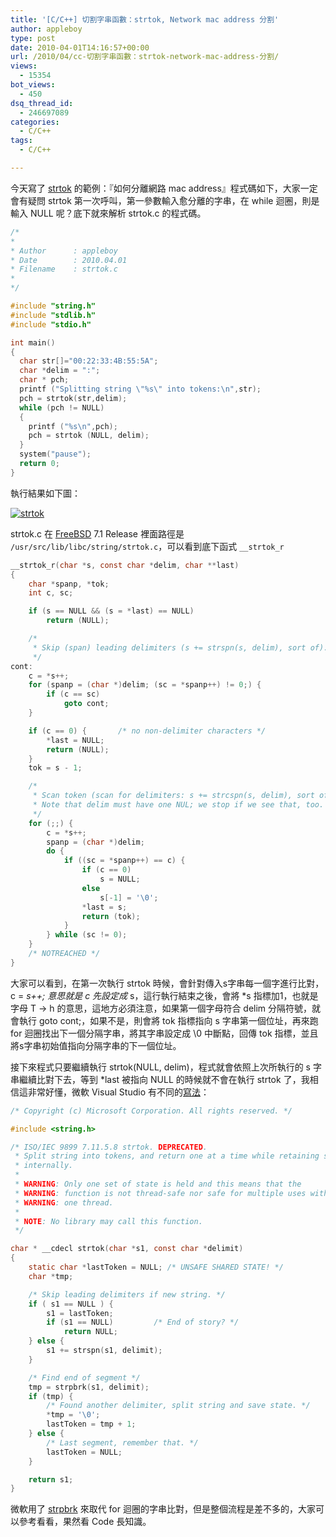 ```yaml
---
title: '[C/C++] 切割字串函數：strtok, Network mac address 分割'
author: appleboy
type: post
date: 2010-04-01T14:16:57+00:00
url: /2010/04/cc-切割字串函數：strtok-network-mac-address-分割/
views:
  - 15354
bot_views:
  - 450
dsq_thread_id:
  - 246697089
categories:
  - C/C++
tags:
  - C/C++

---
```

今天寫了 [strtok][1] 的範例：『如何分離網路 mac address』程式碼如下，大家一定會有疑問 strtok 第一次呼叫，第一參數輸入愈分離的字串，在 while 迴圈，則是輸入 NULL 呢？底下就來解析 strtok.c 的程式碼。

```c
/*
*
* Author      : appleboy
* Date        : 2010.04.01
* Filename    : strtok.c
*
*/

#include "string.h"
#include "stdlib.h"
#include "stdio.h"

int main()
{
  char str[]="00:22:33:4B:55:5A";
  char *delim = ":";
  char * pch;
  printf ("Splitting string \"%s\" into tokens:\n",str);
  pch = strtok(str,delim);
  while (pch != NULL)
  {
    printf ("%s\n",pch);
    pch = strtok (NULL, delim);
  }      
  system("pause");
  return 0;
}
```

執行結果如下圖：

[<img src="https://i0.wp.com/farm5.static.flickr.com/4033/4481772534_e066c7e3d2_o.png?resize=405%2C164&#038;ssl=1" alt="strtok" data-recalc-dims="1" />][2]

strtok.c 在 [FreeBSD][3] 7.1 Release 裡面路徑是 `/usr/src/lib/libc/string/strtok.c`，可以看到底下函式 `__strtok_r`

```c
__strtok_r(char *s, const char *delim, char **last)
{
    char *spanp, *tok;
    int c, sc;

    if (s == NULL && (s = *last) == NULL)
        return (NULL);

    /*
     * Skip (span) leading delimiters (s += strspn(s, delim), sort of).
     */
cont:
    c = *s++;
    for (spanp = (char *)delim; (sc = *spanp++) != 0;) {
        if (c == sc)
            goto cont;
    }

    if (c == 0) {       /* no non-delimiter characters */
        *last = NULL;
        return (NULL);
    }
    tok = s - 1;

    /*
     * Scan token (scan for delimiters: s += strcspn(s, delim), sort of).
     * Note that delim must have one NUL; we stop if we see that, too.
     */
    for (;;) {
        c = *s++;
        spanp = (char *)delim;
        do {
            if ((sc = *spanp++) == c) {
                if (c == 0)
                    s = NULL;
                else
                    s[-1] = '\0';
                *last = s;
                return (tok);
            }
        } while (sc != 0);
    }
    /* NOTREACHED */
}
```

大家可以看到，在第一次執行 strtok 時候，會針對傳入s字串每一個字進行比對，c = _s++; 意思就是 c 先設定成_ s，這行執行結束之後，會將 *s 指標加1，也就是字母 T -> h 的意思，這地方必須注意，如果第一個字母符合 delim 分隔符號，就會執行 goto cont;，如果不是，則會將 tok 指標指向 s 字串第一個位址，再來跑 for 迴圈找出下一個分隔字串，將其字串設定成 \0 中斷點，回傳 tok 指標，並且將s字串初始值指向分隔字串的下一個位址。

接下來程式只要繼續執行 strtok(NULL, delim)，程式就會依照上次所執行的 s 字串繼續比對下去，等到 *last 被指向 NULL 的時候就不會在執行 strtok 了，我相信這非常好懂，微軟 Visual Studio 有不同的[寫法][4]：

```c
/* Copyright (c) Microsoft Corporation. All rights reserved. */

#include <string.h>

/* ISO/IEC 9899 7.11.5.8 strtok. DEPRECATED.
 * Split string into tokens, and return one at a time while retaining state
 * internally.
 *
 * WARNING: Only one set of state is held and this means that the
 * WARNING: function is not thread-safe nor safe for multiple uses within
 * WARNING: one thread.
 *
 * NOTE: No library may call this function.
 */

char * __cdecl strtok(char *s1, const char *delimit)
{
    static char *lastToken = NULL; /* UNSAFE SHARED STATE! */
    char *tmp;

    /* Skip leading delimiters if new string. */
    if ( s1 == NULL ) {
        s1 = lastToken;
        if (s1 == NULL)         /* End of story? */
            return NULL;
    } else {
        s1 += strspn(s1, delimit);
    }

    /* Find end of segment */
    tmp = strpbrk(s1, delimit);
    if (tmp) {
        /* Found another delimiter, split string and save state. */
        *tmp = '\0';
        lastToken = tmp + 1;
    } else {
        /* Last segment, remember that. */
        lastToken = NULL;
    }

    return s1;
}
```

微軟用了 [strpbrk][5] 來取代 for 迴圈的字串比對，但是整個流程是差不多的，大家可以參考看看，果然看 Code 長知識。

 [1]: http://www.cplusplus.com/reference/clibrary/cstring/strtok/
 [2]: https://www.flickr.com/photos/appleboy/4481772534/ "Flickr 上 appleboy46 的 strtok"
 [3]: http://www.freebsd.org
 [4]: https://research.microsoft.com/en-us/um/redmond/projects/invisible/src/crt/strtok.c.htm
 [5]: http://www.cplusplus.com/reference/clibrary/cstring/strpbrk/